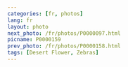 ```yaml
---
categories: [fr, photos]
lang: fr
layout: photo
next_photo: /fr/photos/P0000097.html
picname: P0000159
prev_photo: /fr/photos/P0000158.html
tags: [Desert Flower, Zebras]
---
```

